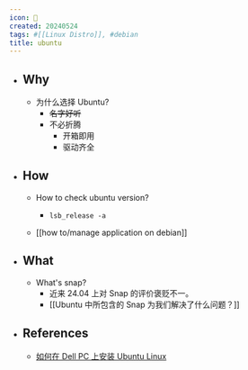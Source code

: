 ```yaml
---
icon: 🐧
created: 20240524
tags: #[[Linux Distro]], #debian 
title: ubuntu
---
```


- ## Why
  - 为什么选择 Ubuntu?
    - ~~名字好听~~
    - 不必折腾
      - 开箱即用
      - 驱动齐全
- ## How
  - How to check ubuntu version?
    - ```shell
      lsb_release -a
      ```
  - [[how to/manage application on debian]]
- ## What
  - What's snap?
    - 近来 24.04 上对 Snap 的评价褒贬不一。
    - [[Ubuntu 中所包含的 Snap 为我们解决了什么问题？]]
- ## References
  - [如何在 Dell PC 上安装 Ubuntu Linux](https://www.dell.com/support/kbdoc/zh-cn/000131655/%E5%A6%82%E4%BD%95%E5%9C%A8-dell-pc-%E4%B8%8A%E5%AE%89%E8%A3%85-ubuntu-linux)